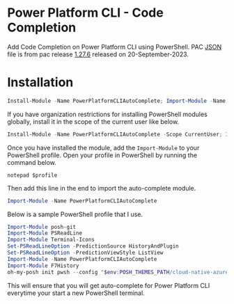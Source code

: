 # Power Platform CLI - Code Completion

Add Code Completion on Power Platform CLI using PowerShell. PAC [JSON](./PowerPlatformCLIAutoComplete/pac.doc.json) file is from pac release [1.27.6](https://www.nuget.org/packages/Microsoft.PowerApps.CLI/1.27.6) released on 20-September-2023.

# Installation

```powershell
Install-Module -Name PowerPlatformCLIAutoComplete; Import-Module -Name PowerPlatformCLIAutoComplete;
```
If you have organization restrictions for installing PowerShell modules globally, install it in the scope of the current user like below.

```powershell
Install-Module -Name PowerPlatformCLIAutoComplete -Scope CurrentUser; Import-Module -Name PowerPlatformCLIAutoComplete;
```

Once you have installed the module, add the `Import-Module` to your PowerShell profile. Open your profile in PowerShell by running the command below.

```
notepad $profile
```

Then add this line in the end to import the auto-complete module.

```powershell
Import-Module -Name PowerPlatformCLIAutoComplete
```
Below is a sample PowerShell profile that I use.

```powershell
Import-Module posh-git
Import-Module PSReadLine
Import-Module Terminal-Icons
Set-PSReadLineOption -PredictionSource HistoryAndPlugin
Set-PSReadLineOption -PredictionViewStyle ListView
Import-Module -Name PowerPlatformCLIAutoComplete
Import-Module F7History
oh-my-posh init pwsh --config "$env:POSH_THEMES_PATH/cloud-native-azure.omp.json" | Invoke-Expression
```

This will ensure that you will get auto-complete for Power Platform CLI everytime your start a new PowerShell terminal.

